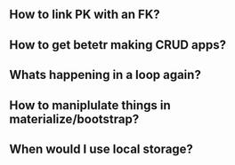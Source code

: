 ## How to link PK with an FK?

## How to get betetr making CRUD apps?

## Whats happening in a loop again?

## How to maniplulate things in materialize/bootstrap?

## When would I use local storage? 
